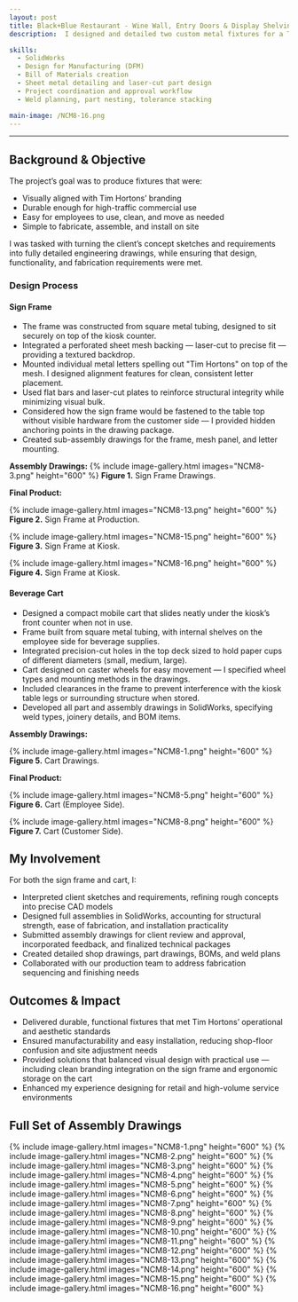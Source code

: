 ```yaml
---
layout: post
title: Black+Blue Restaurant - Wine Wall, Entry Doors & Display Shelving
description:  I designed and detailed two custom metal fixtures for a Tim Hortons kiosk: a sign frame that mounted above the serving area, and a mobile beverage cart with integrated cup storage and shelving. Both units were developed for functional daily use and to match Tim Hortons’ branded look. I translated the client’s initial concepts into manufacturable SolidWorks models, created production-ready shop drawings, and supported fabrication coordination.

skills: 
  - SolidWorks
  - Design for Manufacturing (DFM)
  - Bill of Materials creation
  - Sheet metal detailing and laser-cut part design
  - Project coordination and approval workflow
  - Weld planning, part nesting, tolerance stacking

main-image: /NCM8-16.png
---
```


---
## Background & Objective
The project’s goal was to produce fixtures that were:
- Visually aligned with Tim Hortons’ branding
- Durable enough for high-traffic commercial use
- Easy for employees to use, clean, and move as needed
- Simple to fabricate, assemble, and install on site

I was tasked with turning the client’s concept sketches and requirements into fully detailed engineering drawings, while ensuring that design, functionality, and fabrication requirements were met.

### Design Process
#### Sign Frame
- The frame was constructed from square metal tubing, designed to sit securely on top of the kiosk counter.
- Integrated a perforated sheet mesh backing — laser-cut to precise fit — providing a textured backdrop.
- Mounted individual metal letters spelling out "Tim Hortons" on top of the mesh. I designed alignment features for clean, consistent letter placement.
- Used flat bars and laser-cut plates to reinforce structural integrity while minimizing visual bulk.
- Considered how the sign frame would be fastened to the table top without visible hardware from the customer side — I provided hidden anchoring points in the drawing package.
- Created sub-assembly drawings for the frame, mesh panel, and letter mounting.

**Assembly Drawings:**
{% include image-gallery.html images="NCM8-3.png" height="600" %}
**Figure 1.** Sign Frame Drawings.

**Final Product:**

{% include image-gallery.html images="NCM8-13.png" height="600" %}
**Figure 2.** Sign Frame at Production.

{% include image-gallery.html images="NCM8-15.png" height="600" %}
**Figure 3.** Sign Frame at Kiosk.

{% include image-gallery.html images="NCM8-16.png" height="600" %}
**Figure 4.** Sign Frame at Kiosk.

#### Beverage Cart
- Designed a compact mobile cart that slides neatly under the kiosk’s front counter when not in use.
- Frame built from square metal tubing, with internal shelves on the employee side for beverage supplies.
- Integrated precision-cut holes in the top deck sized to hold paper cups of different diameters (small, medium, large).
- Cart designed on caster wheels for easy movement — I specified wheel types and mounting methods in the drawings.
- Included clearances in the frame to prevent interference with the kiosk table legs or surrounding structure when stored.
- Developed all part and assembly drawings in SolidWorks, specifying weld types, joinery details, and BOM items.

**Assembly Drawings:**

{% include image-gallery.html images="NCM8-1.png" height="600" %}
**Figure 5.** Cart Drawings.

**Final Product:**

{% include image-gallery.html images="NCM8-5.png" height="600" %}
**Figure 6.** Cart (Employee Side).

{% include image-gallery.html images="NCM8-8.png" height="600" %}
**Figure 7.** Cart (Customer Side).

## My Involvement

For both the sign frame and cart, I:

- Interpreted client sketches and requirements, refining rough concepts into precise CAD models
- Designed full assemblies in SolidWorks, accounting for structural strength, ease of fabrication, and installation practicality
- Submitted assembly drawings for client review and approval, incorporated feedback, and finalized technical packages
- Created detailed shop drawings, part drawings, BOMs, and weld plans
- Collaborated with our production team to address fabrication sequencing and finishing needs

## Outcomes & Impact 
- Delivered durable, functional fixtures that met Tim Hortons’ operational and aesthetic standards
- Ensured manufacturability and easy installation, reducing shop-floor confusion and site adjustment needs
- Provided solutions that balanced visual design with practical use — including clean branding integration on the sign frame and ergonomic storage on the cart
- Enhanced my experience designing for retail and high-volume service environments

## Full Set of Assembly Drawings
{% include image-gallery.html images="NCM8-1.png" height="600" %}
{% include image-gallery.html images="NCM8-2.png" height="600" %} 
{% include image-gallery.html images="NCM8-3.png" height="600" %} 
{% include image-gallery.html images="NCM8-4.png" height="600" %} 
{% include image-gallery.html images="NCM8-5.png" height="600" %} 
{% include image-gallery.html images="NCM8-6.png" height="600" %} 
{% include image-gallery.html images="NCM8-7.png" height="600" %}
{% include image-gallery.html images="NCM8-8.png" height="600" %} 
{% include image-gallery.html images="NCM8-9.png" height="600" %} 
{% include image-gallery.html images="NCM8-10.png" height="600" %} 
{% include image-gallery.html images="NCM8-11.png" height="600" %} 
{% include image-gallery.html images="NCM8-12.png" height="600" %} 
{% include image-gallery.html images="NCM8-13.png" height="600" %} 
{% include image-gallery.html images="NCM8-14.png" height="600" %} 
{% include image-gallery.html images="NCM8-15.png" height="600" %}
{% include image-gallery.html images="NCM8-16.png" height="600" %}
